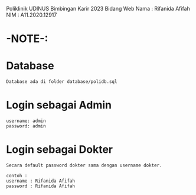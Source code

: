 Poliklinik UDINUS
Bimbingan Karir 2023 Bidang Web
Nama : Rifanida Afifah
NIM  : A11.2020.12917

# -NOTE-:
# Database
    Database ada di folder database/polidb.sql

# Login sebagai Admin
    username: admin
    password: admin

# Login sebagai Dokter
    Secara default password dokter sama dengan username dokter.
    
    contoh :
    username : Rifanida Afifah
    password : Rifanida Afifah


